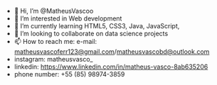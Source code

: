 - 👋 Hi, I’m @MatheusVascoo
- 👀 I’m interested in Web development 
- 🌱 I’m currently learning HTML5, CSS3, Java, JavaScript,
- 💞️ I’m looking to collaborate on data science projects
- 📫 How to reach me: e-mail: matheusvascoferr123@gmail.com/matheusvascobd@outlook.com
-  instagram: matheusvasco_
-  linkedin: https://www.linkedin.com/in/matheus-vasco-8ab635206 
-  phone number: +55 (85) 98974-3859

<!---
MatheusVascoo/MatheusVascoo is a ✨ special ✨ repository because its `README.md` (this file) appears on your GitHub profile.
You can click the Preview link to take a look at your changes.
--->
